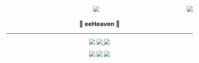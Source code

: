 

<div align="center">
  <img src="https://capsule-render.vercel.app/api?type=waving&color=auto&customColorList=13&height=300&section=header&text=capsule%20render&fontSize=90" />
  
  <img align="right" src="https://github-readme-stats.vercel.app/api/top-langs/?username=eeHeaven&theme=dracula&exclude_repo=Computer-Science-Engineering&layout=compact&langs_count=10"/>
  
  ### 🌺 eeHeaven 🌳
  
  ---
  
  <a href="https://github.com/eeHeaven"><img src="https://hits.seeyoufarm.com/api/count/incr/badge.svg?url=https%3A%2F%2Fgithub.com%2FeeHeaven&count_bg=%23000000&title_bg=%23000000&icon=github.svg&icon_color=%23E7E7E7&title=GitHub&edge_flat=false)"/></a> <a href="https://solved.ac/movie_lee"><img src="http://mazassumnida.wtf/api/mini/generate_badge?boj=movie_lee"/>
  <img src="http://mazandi.herokuapp.com/api?handle=movie_lee&theme=warm"/>
 
  <a href="https://velog.io/@seondal"><img src="https://img.shields.io/badge/seondal.log-3DDC84?style=flat-square&logo=Velog&logoColor=white"/></a>
  <a href="https://suave-lilac-075.notion.site/Dalchive-ec0bc59746804968a085c2cf46151c80"><img src="https://img.shields.io/badge/Dalchive-ffffff?style=flat-square&logo=notion&logoColor=black"/></a>
  <a href="https://whkakrkr.tistory.com"><img src="https://img.shields.io/badge/Seondalgorithm-E5511E?style=flat-square&logo=Blogger&logoColor=white"/></a> 

  <br>
 
</div>
